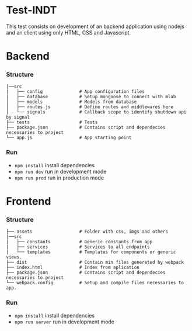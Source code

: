 # Test-INDT
This test consists on development of an backend application using nodejs and an client using only HTML, CSS and Javascript.

# Backend

### Structure
```
|──src
|   ├── config              # App configuration files
|   ├── database            # Setup mongoose to connect with mlab
│   ├── models              # Models from database
│   ├── routes.js           # Define routes and middlewares here
│   └── signals             # Callback scope to identify shutdown api by signal
├── tests                   # Tests
├── package.json            # Contains script and dependecies necessaries to project
└── app.js                  # App starting point
```
### Run
- `npm install` install dependencies
- `npm run dev` run in development mode
- `npm run prod` run in production mode

# Frontend

### Structure
```
├── assets                  # Folder with css, imgs and others
|──src
|   ├── constants           # Generic constants from app
|   ├── services            # Services to all endpoints
|   └── templates           # Templates for components or generic views.
├── dist                    # Contain min files genereted by webpack
├── index.html              # Index from aplication
├── package.json            # Contains script and dependecies necessaries to project
└── webpack.config          # Setup and compile files necessaries to app.
```
### Run
- `npm install` install dependencies
- `npm run server` run in development mode

